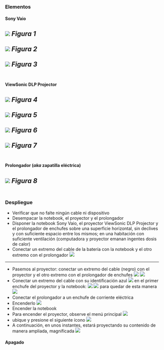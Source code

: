 ### Elementos
#### Sony Vaio
![](images/projector/IMG_1487.jpg)
_Figura 1_
<BR></BR>
![](images/projector/IMG_1488.jpg)
_Figura 2_
<BR></BR>
![](images/projector/IMG_1489.jpg)
_Figura 3_
<BR></BR>
---
#### ViewSonic DLP Projector
![](images/projector/IMG_1486.jpg)
_Figura 4_
<BR></BR>
![](images/projector/IMG_1485.jpg)
_Figura 5_
<BR></BR>
![](images/projector/IMG_1484.jpg)
_Figura 6_
<BR></BR>
![](images/projector/IMG_1478.jpg)
_Figura 7_
<BR></BR>
---
#### Prolongador (_aka_ zapatilla eléctrica)
![](images/projector/IMG_1491.png)
_Figura 8_
<BR></BR>
---
### Despliegue
* Verificar que no falte ningún cable ni dispositivo
* Desempacar la notebook, el proyector y el prolongador 
* Disponer la notebook Sony Vaio, el proyector ViewSonic DLP Projector y el prolongador de enchufes sobre una superficie horizontal, sin declives y con suficiente espacio entre los mismos; en una habitación con suficiente ventilación (computadora y proyector emanan ingentes dosis de calor)
* Conectar un extremo del cable de la batería con la notebook y el otro extremo con el prolongador
![](images/projector/IMG_1477.jpg)
---
* Pasemos al proyector: conectar un extremo del cable (negro) con el proyector y el otro extremo con el prolongador de enchufes 
![](images/projector/IMG_1486.jpg)
![](images/projector/IMG_1478.jpg)
* Conectar un extremo del cable con su identificación azul
![](images/projector/IMG_1485.jpg)
	 en el primer enchufe del proyector y la notebook:
![](images/projector/IMG_1479.jpg)
![](images/projector/IMG_1480.jpg)
para quedar de esta manera
![](images/projector/IMG_1481.jpg)
* Conectar el prolongador a un enchufe de corriente eléctrica
* Encenderlo
![](images/projector/IMG_1493.jpg)
* Encender la notebook
* Para encender el proyector, observe el menú principal
![](images/projector/IMG_1482.jpg)
* ubique y presione el siguiente ícono
![](images/projector/encendido.png)	 
* A continuación, en unos instantes, estará proyectando su contenido de manera ampliada, magnificada
![](images/projector/IMG_1483.jpg)

#### Apagado
